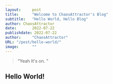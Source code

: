 ```yaml
---
layout:     post 
title:      "Welcome to ChaosAttractor's Blog"
subtitle:   "Hello World, Hello Blog"
author: ChaosAttractor
date:       2022-07-22
publishdate: 2022-07-22
author:     "ChaosAttractor"
URL: "/post/hello-world/"
image:      ""
---
```


> “Yeah It's on. ”


## Hello World!
